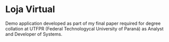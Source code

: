 # Loja Virtual

Demo application developed as part of my final paper required for degree collation at UTFPR (Federal Technologycal University of Paraná) as Analyst and Developer of Systems.
